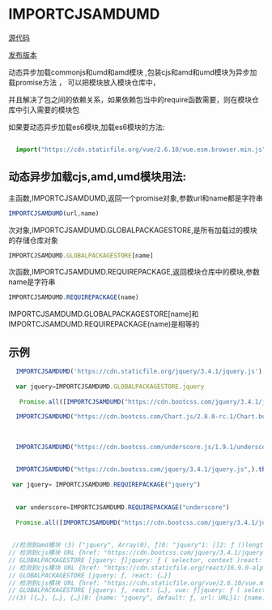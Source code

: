 # IMPORTCJSAMDUMD



[源代码 ](https://github.com/masx200/IMPORTCJSAMDUMD/blob/master/src/IMPORTCJSAMDUMD.js)

[发布版本](https://masx200.github.io/IMPORTCJSAMDUMD/dist/IMPORTCJSAMDUMD.js)

动态异步加载commonjs和umd和amd模块  ,包装cjs和amd和umd模块为异步加载promise方法
，
可以把模块放入模块仓库中，

并且解决了包之间的依赖关系，如果依赖包当中的require函数需要，则在模块仓库中引入需要的模块包


如果要动态异步加载es6模块,加载es6模块的方法:
```javascript

  import("https://cdn.staticfile.org/vue/2.6.10/vue.esm.browser.min.js").then(console.log)
```
## 动态异步加载cjs,amd,umd模块用法:

主函数,IMPORTCJSAMDUMD,返回一个promise对象,参数url和name都是字符串
```javascript
IMPORTCJSAMDUMD(url,name)
```
次对象,IMPORTCJSAMDUMD.GLOBALPACKAGESTORE,是所有加载过的模块的存储仓库对象
```javascript
IMPORTCJSAMDUMD.GLOBALPACKAGESTORE[name]
```
次函数,IMPORTCJSAMDUMD.REQUIREPACKAGE,返回模块仓库中的模块,参数name是字符串
```javascript
IMPORTCJSAMDUMD.REQUIREPACKAGE(name)
```
IMPORTCJSAMDUMD.GLOBALPACKAGESTORE[name]和IMPORTCJSAMDUMD.REQUIREPACKAGE(name)是相等的

## 示例
```javascript
  IMPORTCJSAMDUMD('https://cdn.staticfile.org/jquery/3.4.1/jquery.js').then((m)=>{console.log(m.default.fn.jquery)})
 
  var jquery=IMPORTCJSAMDUMD.GLOBALPACKAGESTORE.jquery
 
   Promise.all([IMPORTCJSAMDUMD("https://cdn.bootcss.com/jquery/3.4.1/jquery.js"),IMPORTCJSAMDUMD("https://cdn.staticfile.org/react/16.9.0-alpha.0/umd/react.production.min.js"),IMPORTCJSAMDUMD("https://cdn.staticfile.org/vue/2.6.10/vue.min.js")]).then(console.log)
 
  IMPORTCJSAMDUMD("https://cdn.bootcss.com/Chart.js/2.8.0-rc.1/Chart.bundle.js").then(console.log)
 
 
 
  IMPORTCJSAMDUMD("https://cdn.bootcss.com/underscore.js/1.9.1/underscore-min.js","underscore").then(console.log).catch(console.error)
 
 
  IMPORTCJSAMDUMD("https://cdn.bootcss.com/jquery/3.4.1/jquery.js",).then(console.log).catch(console.error)
 
 var jquery= IMPORTCJSAMDUMD.REQUIREPACKAGE("jquery")
 
 
  var underscore=IMPORTCJSAMDUMD.REQUIREPACKAGE("underscore")
 
  Promise.all([IMPORTCJSAMDUMD("https://cdn.bootcss.com/jquery/3.4.1/jquery.js","jquery"),IMPORTCJSAMDUMD("https://cdn.staticfile.org/react/16.9.0-alpha.0/umd/react.production.min.js","react"),IMPORTCJSAMDUMD("https://cdn.staticfile.org/vue/2.6.10/vue.min.js","vue")]).then(console.log)
 
 
 //检测到amd模块 (3) ["jquery", Array(0), ƒ]0: "jquery"1: []2: ƒ ()length: 3__proto__: Array(0)
// 检测到cjs模块 URL {href: "https://cdn.bootcss.com/jquery/3.4.1/jquery.js", origin: "https://cdn.bootcss.com", protocol: "https:", username: "", password: "", …}hash: ""host: "cdn.bootcss.com"hostname: "cdn.bootcss.com"href: "https://cdn.bootcss.com/jquery/3.4.1/jquery.js"origin: "https://cdn.bootcss.com"password: ""pathname: "/jquery/3.4.1/jquery.js"port: ""protocol: "https:"search: ""searchParams: URLSearchParams {}username: ""__proto__: URL
// GLOBALPACKAGESTORE [jquery: ƒ]jquery: ƒ ( selector, context )react: {Children: {…}, createRef: ƒ, Component: ƒ, PureComponent: ƒ, createContext: ƒ, …}vue: ƒ wn(e)length: 0__proto__: Array(0)
// 检测到cjs模块 URL {href: "https://cdn.staticfile.org/react/16.9.0-alpha.0/umd/react.production.min.js", origin: "https://cdn.staticfile.org", protocol: "https:", username: "", password: "", …}
// GLOBALPACKAGESTORE [jquery: ƒ, react: {…}]
// 检测到cjs模块 URL {href: "https://cdn.staticfile.org/vue/2.6.10/vue.min.js", origin: "https://cdn.staticfile.org", protocol: "https:", username: "", password: "", …}
// GLOBALPACKAGESTORE [jquery: ƒ, react: {…}, vue: ƒ]jquery: ƒ ( selector, context )react: {Children: {…}, createRef: ƒ, Component: ƒ, PureComponent: ƒ, createContext: ƒ, …}vue: ƒ wn(e)length: 0__proto__: Array(0)
//(3) [{…}, {…}, {…}]0: {name: "jquery", default: ƒ, url: URL}1: {name: "react", default: {…}, url: URL}2: {name: "vue", default: ƒ, url: URL}length: 3__proto__: Array(0)
 
 
```
